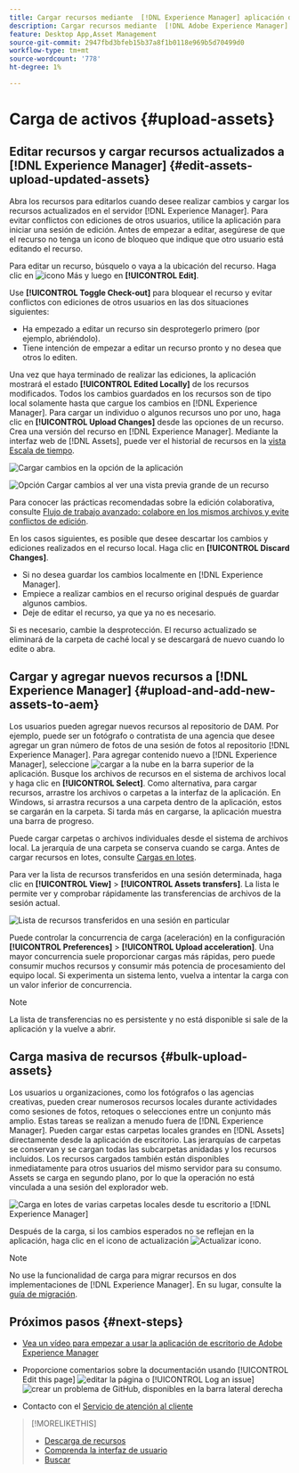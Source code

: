 ```yaml
---
title: Cargar recursos mediante  [!DNL Experience Manager] aplicación de escritorio
description: Cargar recursos mediante  [!DNL Adobe Experience Manager] aplicación de escritorio.
feature: Desktop App,Asset Management
source-git-commit: 2947fbd3bfeb15b37a8f1b0118e969b5d70499d0
workflow-type: tm+mt
source-wordcount: '778'
ht-degree: 1%

---
```



# Carga de activos {#upload-assets}

## Editar recursos y cargar recursos actualizados a [!DNL Experience Manager] {#edit-assets-upload-updated-assets}

Abra los recursos para editarlos cuando desee realizar cambios y cargar los recursos actualizados en el servidor [!DNL Experience Manager]. Para evitar conflictos con ediciones de otros usuarios, utilice la aplicación para iniciar una sesión de edición. Antes de empezar a editar, asegúrese de que el recurso no tenga un icono de bloqueo que indique que otro usuario está editando el recurso.

Para editar un recurso, búsquelo o vaya a la ubicación del recurso. Haga clic en ![icono Más](assets/do-not-localize/more2_da2.png) y luego en **[!UICONTROL Edit]**.

Use **[!UICONTROL Toggle Check-out]** para bloquear el recurso y evitar conflictos con ediciones de otros usuarios en las dos situaciones siguientes:

* Ha empezado a editar un recurso sin desprotegerlo primero (por ejemplo, abriéndolo).
* Tiene intención de empezar a editar un recurso pronto y no desea que otros lo editen.

Una vez que haya terminado de realizar las ediciones, la aplicación mostrará el estado **[!UICONTROL Edited Locally]** de los recursos modificados. Todos los cambios guardados en los recursos son de tipo local solamente hasta que cargue los cambios en [!DNL Experience Manager]. Para cargar un individuo o algunos recursos uno por uno, haga clic en **[!UICONTROL Upload Changes]** desde las opciones de un recurso. Crea una versión del recurso en [!DNL Experience Manager]. Mediante la interfaz web de [!DNL Assets], puede ver el historial de recursos en la [vista Escala de tiempo](https://experienceleague.adobe.com/es/docs/experience-manager-65/content/assets/using/activity-stream).

![Cargar cambios en la opción de la aplicación](assets/upload_changes_single1_da2.png "Cargar cambios en la aplicación")

![Opción Cargar cambios al ver una vista previa grande de un recurso](assets/upload_changes_single2_da2.png "Cargar cambios al ver una vista previa grande de un recurso")

Para conocer las prácticas recomendadas sobre la edición colaborativa, consulte [Flujo de trabajo avanzado: colabore en los mismos archivos y evite conflictos de edición](#adv-workflow-collaborate-avoid-conflicts).

En los casos siguientes, es posible que desee descartar los cambios y ediciones realizados en el recurso local. Haga clic en **[!UICONTROL Discard Changes]**.

* Si no desea guardar los cambios localmente en [!DNL Experience Manager].
* Empiece a realizar cambios en el recurso original después de guardar algunos cambios.
* Deje de editar el recurso, ya que ya no es necesario.

Si es necesario, cambie la desprotección. El recurso actualizado se eliminará de la carpeta de caché local y se descargará de nuevo cuando lo edite o abra.

## Cargar y agregar nuevos recursos a [!DNL Experience Manager] {#upload-and-add-new-assets-to-aem}

Los usuarios pueden agregar nuevos recursos al repositorio de DAM. Por ejemplo, puede ser un fotógrafo o contratista de una agencia que desee agregar un gran número de fotos de una sesión de fotos al repositorio [!DNL Experience Manager]. Para agregar contenido nuevo a [!DNL Experience Manager], seleccione ![cargar a la nube](assets/do-not-localize/upload_to_cloud_da2.png) en la barra superior de la aplicación. Busque los archivos de recursos en el sistema de archivos local y haga clic en **[!UICONTROL Select]**. Como alternativa, para cargar recursos, arrastre los archivos o carpetas a la interfaz de la aplicación. En Windows, si arrastra recursos a una carpeta dentro de la aplicación, estos se cargarán en la carpeta. Si tarda más en cargarse, la aplicación muestra una barra de progreso.

<!-- ![Download progress bar for large-sized assets](assets/upload_status_da2.png "Download progress bar for large-sized assets")
-->

Puede cargar carpetas o archivos individuales desde el sistema de archivos local. La jerarquía de una carpeta se conserva cuando se carga. Antes de cargar recursos en lotes, consulte [Cargas en lotes](#bulk-upload-assets).

Para ver la lista de recursos transferidos en una sesión determinada, haga clic en **[!UICONTROL View]** > **[!UICONTROL Assets transfers]**. La lista le permite ver y comprobar rápidamente las transferencias de archivos de la sesión actual.

![Lista de recursos transferidos en una sesión en particular](assets/assets_transfered_da2.png "Lista de recursos transferidos en una sesión en particular")

Puede controlar la concurrencia de carga (aceleración) en la configuración **[!UICONTROL Preferences]** > **[!UICONTROL Upload acceleration]**. Una mayor concurrencia suele proporcionar cargas más rápidas, pero puede consumir muchos recursos y consumir más potencia de procesamiento del equipo local. Si experimenta un sistema lento, vuelva a intentar la carga con un valor inferior de concurrencia.

>[!NOTE]
>
>La lista de transferencias no es persistente y no está disponible si sale de la aplicación y la vuelve a abrir.

## Carga masiva de recursos {#bulk-upload-assets}

Los usuarios u organizaciones, como los fotógrafos o las agencias creativas, pueden crear numerosos recursos locales durante actividades como sesiones de fotos, retoques o selecciones entre un conjunto más amplio. Estas tareas se realizan a menudo fuera de [!DNL Experience Manager]. Pueden cargar estas carpetas locales grandes en [!DNL Assets] directamente desde la aplicación de escritorio. Las jerarquías de carpetas se conservan y se cargan todas las subcarpetas anidadas y los recursos incluidos. Los recursos cargados también están disponibles inmediatamente para otros usuarios del mismo servidor para su consumo. Assets se carga en segundo plano, por lo que la operación no está vinculada a una sesión del explorador web.

![Carga en lotes de varias carpetas locales desde tu escritorio a [!DNL Experience Manager]](assets/upload_local_folders_da2.png "Carga en lotes de varias carpetas locales desde tu escritorio a Experience Manager")

Después de la carga, si los cambios esperados no se reflejan en la aplicación, haga clic en el icono de actualización ![Actualizar icono](assets/do-not-localize/refresh.png).

>[!NOTE]
>
>No use la funcionalidad de carga para migrar recursos en dos implementaciones de [!DNL Experience Manager]. En su lugar, consulte la [guía de migración](https://experienceleague.adobe.com/es/docs/experience-manager-65/content/assets/administer/assets-migration-guide).

## Próximos pasos {#next-steps}

* [Vea un vídeo para empezar a usar la aplicación de escritorio de Adobe Experience Manager](https://experienceleague.adobe.com/es/docs/experience-manager-learn/assets/creative-workflows/aem-desktop-app)

* Proporcione comentarios sobre la documentación usando [!UICONTROL Edit this page] ![editar la página](assets/do-not-localize/edit-page.png) o [!UICONTROL Log an issue] ![crear un problema de GitHub](assets/do-not-localize/github-issue.png), disponibles en la barra lateral derecha

* Contacto con el [Servicio de atención al cliente](https://experienceleague.adobe.com/es?support-solution=General#support)

>[!MORELIKETHIS]
>
>* [Descarga de recursos](/help/using/download-assets.md)
>* [Comprenda la interfaz de usuario](/help/using/user-interface.md)
>* [Buscar](/help/using/search.md)
